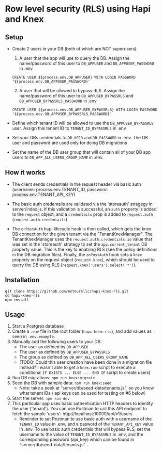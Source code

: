 # Row level security (RLS) using Hapi and Knex

## Setup
- Create 2 users in your DB (both of which are NOT superusers).   
    1) A user that the app will use to query the DB.  Assign the name/password of this user to `DB_APPUSER` and `DB_APPUSER_PASSWORD` in .env
    
    ```
    CREATE USER ${process.env.DB_APPUSER} WITH LOGIN PASSWORD '${process.env.DB_APPUSER_PASSWORD}'
    ```

    2) A user that will be allowed to bypass RLS.  Assign the name/password of this user to `DB_APPUSER_BYPASSRLS` and `DB_APPUSER_BYPASSRLS_PASSWORD` in .env
    
    ```
    CREATE USER ${process.env.DB_APPUSER_BYPASSRLS} WITH LOGIN PASSWORD '${process.env.DB_APPUSER_BYPASSRLS_PASSWORD}'
    ```

- Define which tenant ID will be allowed to use the `DB_APPUSER_BYPASSRLS` user.  Assign this tenant ID to `TENANT_ID_BYPASSRLS` in .env

- Set your DBs credentials to `DB_USER` and `DB_PASSWORD` in .env.  The DB user and password are used only for doing DB migrations

- Set the name of the DB user group that will contain all of your DB app users to `DB_APP_ALL_USERS_GROUP_NAME` in .env.


## How it works

- The client sends credentials in the request header via basic auth (username: process.env.TENANT_ID, password: process.env.TENANT_API_KEY)

- The basic auth credentails are validated via the 'storeauth' stragegy in server/index.js.  If this validation is successful, an `auth` property is added to the `request` object, and a `credentails` prop is added to `request.auth` (`request.auth.credentails`).

- The `onPostAuth` hapi lifecycle hook is then called, which gets the knex DB connection for the given tenant via the "TenantKnexManager".  The TenantKnexManager uses the `request.auth.credentials.id` value that was set in the 'storeauth' strategy to set the `app.current_tenant` DB property value.  This is the key to enabling RLS (see the policy definitions in the DB migration files).  Finally, the `onPostAuth` hook sets a `knex` property on the request object (`request.knex`), which should be used to query the DB using RLS (`request.knex('users').select('*')`).




## Installation
```
git clone https://github.com/notoursllc/hapi-knex-rls.git
cd hapi-knex-rls
npm install
```

## Usage
1) Start a Postgres database
2) Create a `.env` file in the root folder (`hapi-knex-rls`), and add values as seen in `.env.example`.
3) Manually add the following users to your DB: 
    * The user as defined by `DB_APPUSER`
    * The user as defined by `DB_APPUSER_BYPASSRLS`
    * The group as defined by `DB_APP_ALL_USERS_GROUP_NAME`
    * (TODO: Could this user creation have been done in a migration file instead? I wasn't able to get a `knex.raw` script to execute a conditional `IF EXISTS ... ELSE ... END IF` script to create users)
3) Run DB migrations: `npm run knex:migrate`
4) Seed the DB with sample data: `npm run knex:seed`
    * Note: take a peek at "server/db/seed-data/tenants.js", so you know what tenant IDs / api keys can be used for testing on #6 below)
5) Start the server: `npm run dev`
6) This particular app uses basic authentication HTTP headers to identify the user ('tenant').  You can use Postman to call this API endpoint to fetch the sample 'users': http://localhost:10000/api/v1/users
    * Reminder to set Postman to use basic auth with a username of the `TENANT_ID` value in .env, and a pasword of the `TENANT_API_KEY` value in .env.  To use basic auth credentials that will bypass RLS, set the username to the value of `TENANT_ID_BYPASSRLS` in .env, and the corresponding password (api_key) which can be found in "server/db/seed-data/tenants.js" .